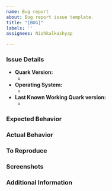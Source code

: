 ```yaml
---
name: Bug report
about: Bug report issue template.
title: "[BUG]"
labels: ''
assignees: Nishkalkashyap

---
```


### Issue Details

* **Quark Version:**
  * <!-- (The version of Quark you find issue with) e.g. 5.0.6 -->
* **Operating System:**
  * <!-- (Platform and Version) e.g. macOS 10.13.6 / Windows 10 (1803) / Ubuntu 18.04 x64 -->
* **Last Known Working Quark version:**
  * <!-- (if applicable) e.g. 4.0.2 -->

### Expected Behavior
<!-- A clear and concise description of what you expected to happen. -->

### Actual Behavior
<!-- A clear and concise description of what actually happened. -->

### To Reproduce
<!--
Your best chance of getting this bug looked at quickly is to provide an example.
-->

### Screenshots
<!-- If applicable, add screenshots to help explain your problem. -->

### Additional Information
<!-- Add any other context about the problem here. -->
